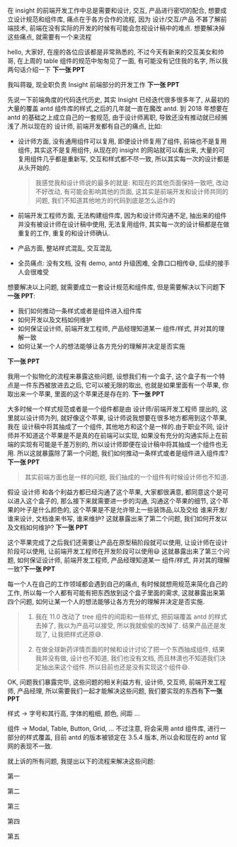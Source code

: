 在 insight 的前端开发工作中总是需要和设计, 交互, 产品进行密切的配合, 想要成立设计规范和组件库, 痛点在于各方合作的流程, 因为 设计/交互/产品 不甚了解前端技术, 前端在没有实际的开发的时候有可能会忽视设计稿中的难点. 想要解决掉这些痛点, 就需要有一个来流程

hello, 大家好, 在座的各位应该都是非常熟悉的, 不过今天有新来的交互美女和帅哥, 在上周的 table 组件的规范中匆匆见了一面, 有可能没有记住我的名字, 所以我两句话介绍一下 **下一张 PPT**

我叫蒋璇, 现全职负责 Insight 前端部分的开发工作 **下一张 PPT**

先说一下前端角度的代码迭代历史, 其实 Insight 已经迭代很多很多年了, 从最初的大量的覆盖 antd 组件库的样式,之后的几年就一直在魔改 antd. 到 2018 年想要在 antd 的基础之上成立自己的一套规范, 由于设计师离职, 导致还没有推动就已经搁浅了.所以现在的 设计师, 前端开发都有自己的痛点, 比如:

* 设计师方面, 没有通用组件可以复用, 即便设计师复用了组件, 前端也不是复用组件, 其实这不是复用组件, 从现在的 insight 的网站就可以看出来, 大量的可复用组件几乎都是重新写, 交互和样式都不尽一致, 所以其实每一次的设计都是从头开始的.
  
  > 我感觉我和设计师说的最多的就是: 和现在的其他页面保持一致吧, 改动不好改动, 有可能会影响其他的页面, 这其实是前端开发和设计师共同的问题, 我们不知道其他地方的代码到底是怎么运作的

* 前端开发工程师方面, 无法构建组件库, 因为和设计师沟通不足, 抽出来的组件并没有被设计师在设计稿中使用, 无法复用组件, 其实每一次的设计稿都是在做重复的工作, 重复的和设计师确认.

* 产品方面, 整站样式混乱, 交互混乱

* 全员痛点: 没有文档, 没有 demo, antd 升级困难, 全靠口口相传😅, 后续的接手人会很难受

想要解决以上问题, 就需要成立一套设计规范和组件库, 但是需要解决以下问题**下一张 PPT**:

* 我们如何推动一条样式或者是组件进入组件库
* 如何开发以及文档如何维护
* 如何保证设计师, 前端开发工程师, 产品经理知道某一 组件/样式, 并对其的理解一致
* 如何让某一个人的想法能够让各方充分的理解并决定是否实施

**下一张 PPT**

我用一个拟物化的流程来暴露这些问题, 设想我们有一个盒子, 这个盒子有一个特点是一件东西被放进去之后, 它可以被无限的取出, 也就是如果里面有一个苹果, 你取出来一个苹果, 里面的这个苹果还是存在的. **下一张 PPT**

大多时候一个样式规范或者是一个组件都是由 设计师/前端开发工程师 提出的, 这里就以设计师为列, 就好像这个苹果, 设计师说我想要在很多地方都用到这个苹果, 我在 设计稿中将其抽成了一个组件, 其他地方和这个是一样的.由于职业不同, 设计师并不知道这个苹果是不是真的在前端可以实现, 如果没有充分的沟通实际上在前端的实现有可能是千差万别的, 所以设计师即便在设计稿中将其抽成一个组件也无用.  所以这就暴露除了第一个问题, 我们如何推动一条样式或者是组件进入组件库? **下一张 PPT**

> 其实前端方面也是一样的问题, 我们抽成的一个组件有时候设计师也不知道.

假设 设计师 和各个利益方都已经沟通了这个苹果, 大家都很满意, 都同意这个是可以进入这个盒子的, 那么接下来就需要进一步的沟通, 沟通这个苹果的细节, 这个苹果的叶子是什么颜色的, 这个苹果是不是允许带上一些装饰品,以及交给 谁来开发/谁来设计, 文档谁来书写, 谁来维护? 这就暴露出来了第二个问题, 我们如何开发以及文档如何维护? **下一张 PPT**

这个苹果完成了之后我们还需要让产品在原型稿阶段就可以使用, 让设计师在设计阶段可以使用, 让前端开发工程师在开发阶段可以使用😃 这就暴露出来了第三个问题, 如何保证设计师, 前端开发工程师, 产品经理知道某一 组件/样式, 并对其的理解一致?**下一张 PPT**

每一个人在自己的工作领域都会遇到自己的痛点, 有时候就想用规范来简化自己的工作, 所以每一个人都有可能有把东西放到这个盒子里面的需求, 这就暴露出来第四个问题, 如何让某一个人的想法能够让各方充分的理解并决定是否实施.

> 1. 我在 11.0 改动了 tree 组件的间距和一些样式, 把前端覆盖 antd 的样式去掉了, 我以为产品可以接受, 所以我就偷偷的改掉了. 结果产品还是发现了, 让我把样式还原😅.
> 
> 2. 在做全球新药详情页面的时候和设计讨论了把一个东西抽成组件, 结果我并没有做, 设计也不知道, 我们也没有文档, 而且林潇也不知道我们决定抽出来这个组件. 所以目前也还是没有实现这个组件😅.

OK, 问题我们暴露完毕, 这些问题的相关利益方有, 设计师, 交互师, 前端开发工程师, 产品经理, 所以需要我们一起才能解决这些问题, 我们要实现的东西有**下一张 PPT**

样式 -> 字号和其行高, 字体的粗细, 颜色, 间距 ...

组件 -> Modal, Table, Button, Grid, ... 不过注意, 将会采用 antd 组件库, 进行一部分的样式覆盖, 目前 antd 的版本被锁定在 3.5.4 版本, 所以会和现在的 antd 官网的表现不一致.

就上诉的所有问题, 我提出以下的流程来解决这些问题:

第一

第二

第三

第四

第五
